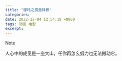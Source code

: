 ```yaml
---
title: "哪吒之魔童降世"
categories: 
date: 2022-12-04 12:54:18 +0800
tags: 动画 电影
excerpt: 
---
```



> [!NOTE]
> 人心中的成见是一座大山，任你再怎么努力也无法搬动它。




